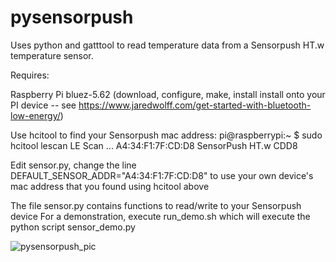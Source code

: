 # pysensorpush

Uses python and gatttool to read temperature data from a Sensorpush HT.w temperature sensor.

Requires:

Raspberry Pi
bluez-5.62 (download, configure, make, install install onto your PI device -- see https://www.jaredwolff.com/get-started-with-bluetooth-low-energy/)

Use hcitool to find your Sensorpush mac address:
pi@raspberrypi:~ $ sudo hcitool lescan
LE Scan ...
A4:34:F1:7F:CD:D8 SensorPush HT.w CDD8

Edit sensor.py, change the line
DEFAULT_SENSOR_ADDR="A4:34:F1:7F:CD:D8"
to use your own device's mac address that you found using hcitool above

The file sensor.py contains functions to read/write to your Sensorpush device
For a demonstration, execute run_demo.sh which will execute the python script sensor_demo.py

![pysensorpush_pic](https://user-images.githubusercontent.com/5443337/143657088-2a6d5793-24d3-4408-9d07-30b3f3f04577.jpg)
